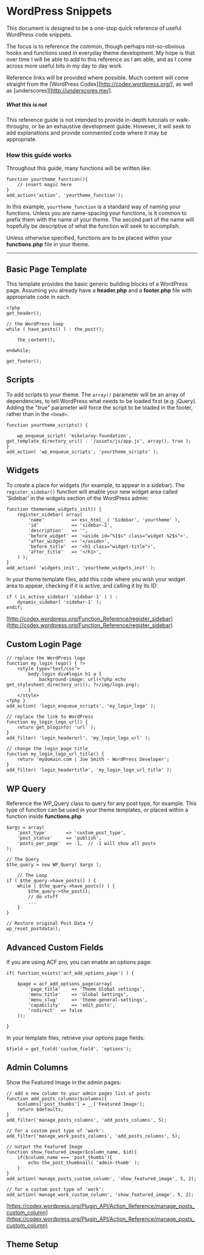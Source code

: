 # WordPress Snippets
This document is designed to be a one-stop quick reference of useful WordPress code snippets.

The focus is to reference the common, though perhaps not-so-obvious hooks and functions used in everyday theme development. My hope is that over time I will be able to add to this reference as I am able, and as I come across more useful bits in my day to day work.

Reference links will be provided where possible. Much content will come straight from the [WordPress Codex][http://codex.wordpress.org/], as well as [underscores][http://underscores.me/].

##### What this is not
This reference guide is not intended to provide in-depth tutorials or walk-throughs, or be an exhaustive development guide. However, it will seek to add explanations and provide commented code where it may be appropriate.

### How this guide works
Throughout this guide, many functions will be written like: 
```
function yourtheme_function(){
    // insert magic here
}
add_action('action', 'yourtheme_function');
```

In this example, `yourtheme_function` is a standard way of naming your functions. Unless you are name-spacing your functions, is it common to prefix them with the name of your theme. The second part of the name will hopefully be descriptive of what the function will seek to accomplish.

Unless otherwise specified, functions are to be placed within your **functions.php** file in your theme.


***


## Basic Page Template
This template provides the basic generic building blocks of a WordPress page. Assuming you already have a **header.php** and a **footer.php** file with appropriate code in each.
```
<?php 
get_header();

// the WordPress loop
while ( have_posts() ) : the_post();

    the_content();

endwhile;

get_footer();
```



## Scripts
To add scripts to your theme. The `array()` parameter will be an array of dependencies, to tell WordPress what needs to be loaded first (e.g. jQuery). Adding the "true" parameter will force the script to be loaded in the footer, rather than in the `<head>`.
```
function yourtheme_scripts() {

    wp_enqueue_script( 'mikelaroy-foundation', get_template_directory_uri() . '/assets/js/app.js', array(), true );
}
add_action( 'wp_enqueue_scripts', 'yourtheme_scripts' );
```


## Widgets
To create a place for widgets (for example, to appear in a sidebar). The `register_sidebar()` function will enable your new widget area called 'Sidebar' in the widgets section of the WordPress admin:
```
function themename_widgets_init() {
    register_sidebar( array(
        'name'          => esc_html__( 'Sidebar', 'yourtheme' ),
        'id'            => 'sidebar-1',
        'description'   => '',
        'before_widget' => '<aside id="%1$s" class="widget %2$s">',
        'after_widget'  => '</aside>',
        'before_title'  => '<h1 class="widget-title">',
        'after_title'   => '</h1>',
    ) );
}
add_action( 'widgets_init', 'yourtheme_widgets_init' );
```

In your theme template files, add this code where you wish your widget area to appear, checking if it is active, and calling it by its ID: 
```
if ( is_active_sidebar( 'sidebar-1' ) ) :
    dynamic_sidebar( 'sidebar-1' );
endif;
```

[http://codex.wordpress.org/Function_Reference/register_sidebar](http://codex.wordpress.org/Function_Reference/register_sidebar)


## Custom Login Page
```
// replace the WordPress logo
function my_login_logo() { ?>
    <style type="text/css">
        body.login div#login h1 a {
            background-image: url(<?php echo get_stylesheet_directory_uri(); ?>/img/logo.png);
        }
    </style>
<?php }
add_action( 'login_enqueue_scripts', 'my_login_logo' );

// replace the link to WordPress 
function my_login_logo_url() {
    return get_bloginfo( 'url' );
}
add_filter( 'login_headerurl', 'my_login_logo_url' );

// change the login page title
function my_login_logo_url_title() {
    return 'mydomain.com | Joe Smith - WordPress Developer';
}
add_filter( 'login_headertitle', 'my_login_logo_url_title' );

```



## WP Query
Reference the WP_Query class to query for any post type, for example. This type of function can be used in your theme templates, or placed within a function inside **functions.php**
```
$args = array(
    'post_type'       => 'custom_post_type',
    'post_status'     => 'publish',
    'posts_per_page'  => -1,  // -1 will show all posts
);

// The Query
$the_query = new WP_Query( $args );

    // The Loop
if ( $the_query->have_posts() ) {
    while ( $the_query->have_posts() ) {
        $the_query->the_post();
        // do stuff
        ...
    }
}

// Restore original Post Data */
wp_reset_postdata();

```



## Advanced Custom Fields
If you are using ACF pro, you can enable an options page:
```
if( function_exists('acf_add_options_page') ) {

    $page = acf_add_options_page(array(
        'page_title'    => 'Theme Global settings',
        'menu_title'    => 'Global Settings',
        'menu_slug'     => 'theme-general-settings',
        'capability'    => 'edit_posts',
        'redirect'  => false
    ));

}
```

In your template files, retrieve your options page fields:
```
$field = get_field('custom_field', 'options');
```



## Admin Columns

Show the Featured Image in the admin pages:
```
// add a new column to your admin pages list of posts
function add_posts_columns($columns){  
    $columns['post_thumbs'] = __('Featured Image');  
    return $defaults;  
}  
add_filter('manage_posts_columns', 'add_posts_columns', 5); 

// for a custom post type of 'work':
add_filter('manage_work_posts_columns', 'add_posts_columns', 5); 
  
// output the Featured Image
function show_featured_image($column_name, $id){  
    if($column_name === 'post_thumbs'){  
        echo the_post_thumbnail( 'admin-thumb' );  
    }  
}  
add_action('manage_posts_custom_column', 'show_featured_image', 5, 2);  

// for a custom post type of 'work':
add_action('manage_work_custom_column', 'show_featured_image', 5, 2);   
```

[https://codex.wordpress.org/Plugin_API/Action_Reference/manage_posts_custom_column](https://codex.wordpress.org/Plugin_API/Action_Reference/manage_posts_custom_column)

## Theme Setup